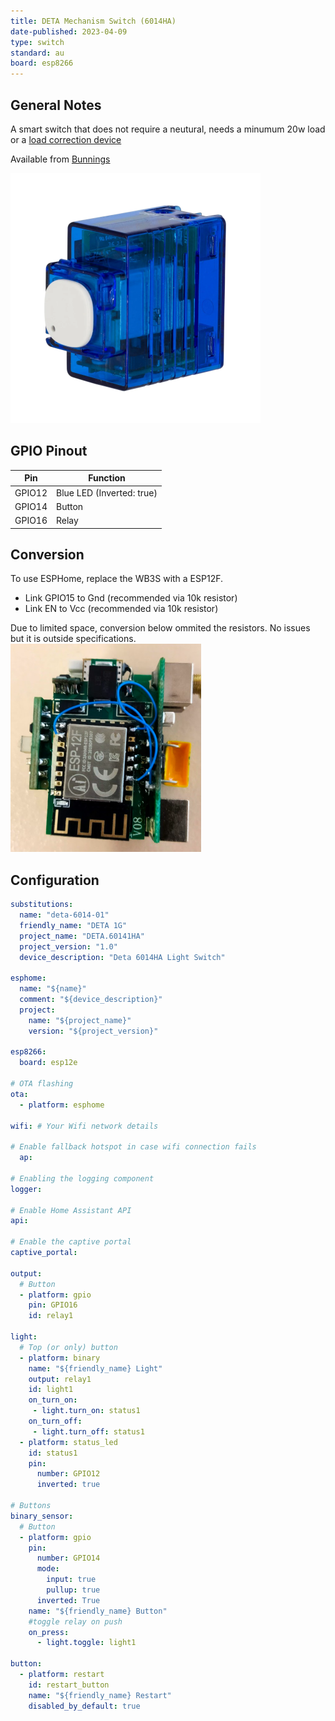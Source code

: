 ```yaml
---
title: DETA Mechanism Switch (6014HA)
date-published: 2023-04-09
type: switch
standard: au
board: esp8266
---
```


## General Notes

A smart switch that does not require a neutural, needs a minumum 20w load or a [load correction device](https://www.clipsal.com/products/detail?CatNo=31LCDA&itemno=31LCDA&tab-document-1=0)

Available from [Bunnings](https://www.bunnings.com.au/deta-smart-switch-mechanism_p0346912)

![Deta 6014 Switch](deta_6014HA.png "Deta 6014")

## GPIO Pinout

| Pin    | Function                  |
| ------ | ------------------------- |
| GPIO12 | Blue LED (Inverted: true) |
| GPIO14 | Button                    |
| GPIO16 | Relay                     |

## Conversion

To use ESPHome, replace the WB3S with a ESP12F.

- Link GPIO15 to Gnd (recommended via 10k resistor)
- Link EN to Vcc (recommended via 10k resistor)

Due to limited space, conversion below ommited the resistors. No issues but it is outside specifications.
![Deta converted](Converted.png "Converted Deta 6014")

## Configuration

```yaml
substitutions:
  name: "deta-6014-01"
  friendly_name: "DETA 1G"
  project_name: "DETA.60141HA"
  project_version: "1.0"
  device_description: "Deta 6014HA Light Switch"

esphome:
  name: "${name}"
  comment: "${device_description}"
  project:
    name: "${project_name}"
    version: "${project_version}"

esp8266:
  board: esp12e
    
# OTA flashing
ota:
  - platform: esphome

wifi: # Your Wifi network details
  
# Enable fallback hotspot in case wifi connection fails  
  ap:

# Enabling the logging component
logger:

# Enable Home Assistant API
api:

# Enable the captive portal
captive_portal:

output:
  # Button
  - platform: gpio
    pin: GPIO16
    id: relay1

light:
  # Top (or only) button
  - platform: binary
    name: "${friendly_name} Light"
    output: relay1
    id: light1
    on_turn_on:
     - light.turn_on: status1
    on_turn_off:
     - light.turn_off: status1
  - platform: status_led
    id: status1
    pin:
      number: GPIO12
      inverted: true

# Buttons
binary_sensor:
  # Button
  - platform: gpio
    pin:
      number: GPIO14
      mode:
        input: true
        pullup: true
      inverted: True
    name: "${friendly_name} Button"
    #toggle relay on push
    on_press:
      - light.toggle: light1

button:
  - platform: restart
    id: restart_button
    name: "${friendly_name} Restart"
    disabled_by_default: true

```
